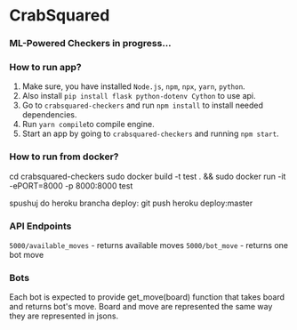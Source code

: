 # CrabSquared

### ML-Powered Checkers in progress...

### How to run app? 

1. Make sure, you have installed `Node.js`, `npm`, `npx`, `yarn`, `python`.
2. Also install `pip install flask python-dotenv Cython` to use api.
3. Go to `crabsquared-checkers` and run `npm install` to install needed dependencies.
4. Run `yarn compile`to compile engine.
5. Start an app by going to `crabsquared-checkers` and running `npm start`. 

### How to run from docker?
cd crabsquared-checkers
sudo docker build -t test . && sudo docker run -it -ePORT=8000 -p 8000:8000 test

spushuj do heroku brancha deploy:
git push heroku deploy:master


### API Endpoints

`5000/available_moves` - returns available moves
`5000/bot_move` - returns one bot move


### Bots

Each bot is expected to provide get_move(board) function that takes board and returns bot's move. Board and move are represented the same way they are represented in jsons.
